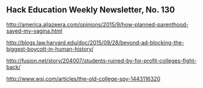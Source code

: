## Hack Education Weekly Newsletter, No. 130

http://america.aljazeera.com/opinions/2015/9/how-planned-parenthood-saved-my-vagina.html

http://blogs.law.harvard.edu/doc/2015/09/28/beyond-ad-blocking-the-biggest-boycott-in-human-history/

http://fusion.net/story/204007/students-ruined-by-for-profit-colleges-fight-back/

http://www.wsj.com/articles/the-old-college-spy-1443116320
